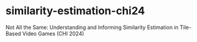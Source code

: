 # similarity-estimation-chi24
Not All the Same: Understanding and Informing Similarity Estimation in Tile-Based Video Games (CHI 2024)
